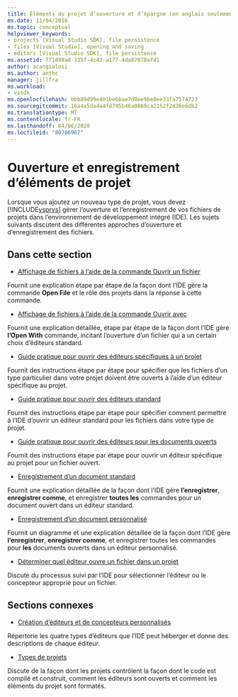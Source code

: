 ```yaml
---
title: Éléments du projet d’ouverture et d’épargne (en anglais seulement) Microsoft Docs
ms.date: 11/04/2016
ms.topic: conceptual
helpviewer_keywords:
- projects [Visual Studio SDK], file persistence
- files [Visual Studio], opening and saving
- editors [Visual Studio SDK], file persistence
ms.assetid: f71898ad-335f-4c43-a177-4da87078afd1
author: acangialosi
ms.author: anthc
manager: jillfra
ms.workload:
- vssdk
ms.openlocfilehash: bbb89d99e401be6bae7d8ee9be8ee33fa7574723
ms.sourcegitcommit: 16a4a5da4a4fd795b46a0869ca2152f2d36e6db2
ms.translationtype: MT
ms.contentlocale: fr-FR
ms.lasthandoff: 04/06/2020
ms.locfileid: "80706967"
---
```

# <a name="opening-and-saving-project-items"></a>Ouverture et enregistrement d’éléments de projet
Lorsque vous ajoutez un nouveau type de projet, vous devez [!INCLUDE[vsprvs](../../code-quality/includes/vsprvs_md.md)] gérer l’ouverture et l’enregistrement de vos fichiers de projets dans l’environnement de développement intégré (IDE). Les sujets suivants discutent des différentes approches d’ouverture et d’enregistrement des fichiers.

## <a name="in-this-section"></a>Dans cette section
- [Affichage de fichiers à l’aide de la commande Ouvrir un fichier](../../extensibility/internals/displaying-files-by-using-the-open-file-command.md)

 Fournit une explication étape par étape de la façon dont l’IDE gère la commande **Open File** et le rôle des projets dans la réponse à cette commande.

- [Affichage de fichiers à l’aide de la commande Ouvrir avec](../../extensibility/internals/displaying-files-by-using-the-open-with-command.md)

 Fournit une explication détaillée, étape par étape de la façon dont l’IDE gère **l’Open With** commande, incitant l’ouverture d’un fichier qui a un certain choix d’éditeurs standard.

- [Guide pratique pour ouvrir des éditeurs spécifiques à un projet](../../extensibility/how-to-open-project-specific-editors.md)

 Fournit des instructions étape par étape pour spécifier que les fichiers d’un type particulier dans votre projet doivent être ouverts à l’aide d’un éditeur spécifique au projet.

- [Guide pratique pour ouvrir des éditeurs standard](../../extensibility/how-to-open-standard-editors.md)

 Fournit des instructions étape par étape pour spécifier comment permettre à l’IDE d’ouvrir un éditeur standard pour les fichiers dans votre type de projet.

- [Guide pratique pour ouvrir des éditeurs pour les documents ouverts](../../extensibility/how-to-open-editors-for-open-documents.md)

 Fournit des instructions étape par étape pour ouvrir un éditeur spécifique au projet pour un fichier ouvert.

- [Enregistrement d’un document standard](../../extensibility/internals/saving-a-standard-document.md)

 Fournit une explication détaillée de la façon dont l’IDE gère **l’enregistrer**, **enregistrer comme**, et enregistrer **toutes les** commandes pour un document ouvert dans un éditeur standard.

- [Enregistrement d’un document personnalisé](../../extensibility/internals/saving-a-custom-document.md)

 Fournit un diagramme et une explication détaillée de la façon dont l’IDE gère **l’enregistrer**, **enregistrer comme**, et enregistrer toutes les commandes pour **les** documents ouverts dans un éditeur personnalisé.

- [Déterminer quel éditeur ouvre un fichier dans un projet](../../extensibility/internals/determining-which-editor-opens-a-file-in-a-project.md)

 Discute du processus suivi par l’IDE pour sélectionner l’éditeur ou le concepteur approprié pour un fichier.

## <a name="related-sections"></a>Sections connexes
- [Création d’éditeurs et de concepteurs personnalisés](../../extensibility/creating-custom-editors-and-designers.md)

 Répertorie les quatre types d’éditeurs que l’IDE peut héberger et donne des descriptions de chaque éditeur.

- [Types de projets](../../extensibility/internals/project-types.md)

 Discute de la façon dont les projets contrôlent la façon dont le code est compilé et construit, comment les éditeurs sont ouverts et comment les éléments du projet sont formatés.
